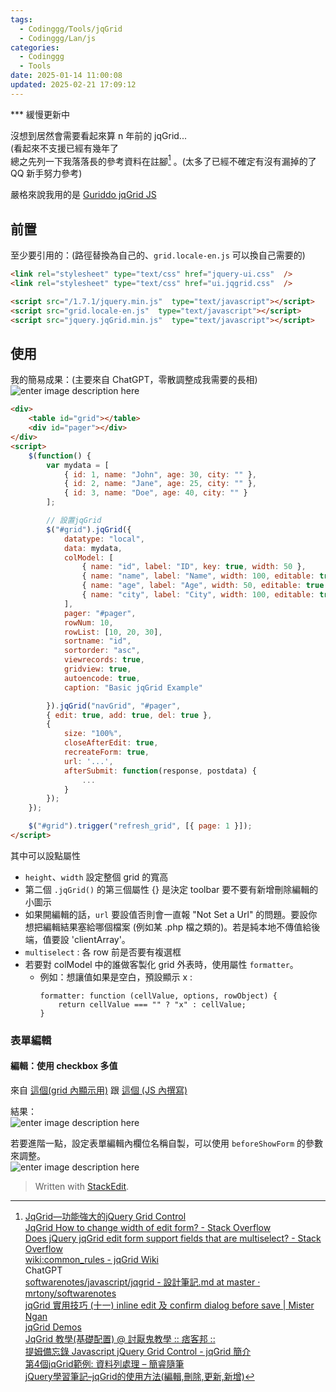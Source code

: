 ```yaml
---
tags:
  - Codinggg/Tools/jqGrid
  - Codinggg/Lan/js
categories:
  - Codinggg
  - Tools
date: 2025-01-14 11:00:08
updated: 2025-02-21 17:09:12
---
```

*** 緩慢更新中

沒想到居然會需要看起來算 n 年前的 jqGrid...  
(看起來不支援已經有幾年了  
總之先列一下我落落長的參考資料在註腳[^1] 。(太多了已經不確定有沒有漏掉的了QQ  新手努力參考)

嚴格來說我用的是 [Guriddo jqGrid JS](https://www.guriddo.net/documentation/guriddo/javascript/#system-requirements)

## 前置

至少要引用的：(路徑替換為自己的、`grid.locale-en.js` 可以換自己需要的)

``` html
<link rel="stylesheet" type="text/css" href="jquery-ui.css"  />
<link rel="stylesheet" type="text/css" href="ui.jqgrid.css"  />

<script src="/1.7.1/jquery.min.js"  type="text/javascript"></script>
<script src="grid.locale-en.js"  type="text/javascript"></script>
<script src="jquery.jqGrid.min.js"  type="text/javascript"></script>
```

## 使用

我的簡易成果：(主要來自 ChatGPT，零散調整成我需要的長相)  
![enter image description here](https://blogger.googleusercontent.com/img/a/AVvXsEjGvfk_Jp4hhz9DQLTMaoR_gP1mgLzG1dkFKpvj4c-OqU1p90otrPP5_t2xnms2sacOnfAkztOZ-N72YIAvXQqp1T2hmFgvQNI4-rjC1HcrOkuI23dG9_yXejyazKnEsMchP5YXnL68HcdrjHYwDVWgzm79B_xz9xIP2y9jza8ymQaz6nRh-11LxalfP-s=w640-h391)

``` html linenums="1"
<div>
    <table id="grid"></table>
    <div id="pager"></div>
</div>
<script>
    $(function() {
        var mydata = [
			{ id: 1, name: "John", age: 30, city: "" },
			{ id: 2, name: "Jane", age: 25, city: "" },
			{ id: 3, name: "Doe", age: 40, city: "" }
		];

        // 設置jqGrid
        $("#grid").jqGrid({
            datatype: "local",
            data: mydata,
            colModel: [
	            { name: "id", label: "ID", key: true, width: 50 },
				{ name: "name", label: "Name", width: 100, editable: true },
				{ name: "age", label: "Age", width: 50, editable: true },
				{ name: "city", label: "City", width: 100, editable: true }
			],
            pager: "#pager",
            rowNum: 10,
            rowList: [10, 20, 30],
            sortname: "id",
            sortorder: "asc",
            viewrecords: true,
            gridview: true,
            autoencode: true,
            caption: "Basic jqGrid Example"

        }).jqGrid("navGrid", "#pager", 
        { edit: true, add: true, del: true },
        {
            size: "100%",
            closeAfterEdit: true,
            recreateForm: true,
            url: '...',
            afterSubmit: function(response, postdata) {
                ...
            }
        });
    });

    $("#grid").trigger("refresh_grid", [{ page: 1 }]);
</script>
```

其中可以設點屬性  
- `height`、`width` 設定整個 grid 的寬高  
- 第二個 `.jqGrid()` 的第三個屬性 {} 是決定 toolbar 要不要有新增刪除編輯的小圖示  
- 如果開編輯的話，`url` 要設值否則會一直報 "Not Set a Url" 的問題。要設你想把編輯結果塞給哪個檔案 (例如某 .php 檔之類的)。若是純本地不傳值給後端，值要設 'clientArray'。  
- `multiselect` : 各 row 前是否要有複選框  
- 若要對 colModel 中的誰做客製化 grid 外表時，使用屬性 `formatter`。  
	- 例如：想讓值如果是空白，預設顯示 x :  
		``` js=
		formatter: function (cellValue, options, rowObject) {
		    return cellValue === "" ? "x" : cellValue;
		}
		```

### 表單編輯
#### 編輯：使用 checkbox 多值

來自 [這個(grid 內顯示用)](https://stackoverflow.com/a/21046993) 跟 [這個 (JS 內撰寫)](https://stackoverflow.com/a/27321972)

結果：  
![enter image description here](https://blogger.googleusercontent.com/img/a/AVvXsEh-T5aNPgQTRilKdyvUIXCRV6ORtnZonx5U02Bl73dl19ndMTrQv5_XXAP9HQf-pteFljrZFjBjaSD8b6RLFTunVsK_3_Gyeq8TAZZcbIByl9lCktWcz6x_uNKQ5MQPio8aOH29odah83US6SmgfK1284MjYiJiaNQ4Yk3T_cArKAyMX0RvCoo6BsGE4ow=w649-h324)

若要進階一點，設定表單編輯內欄位名稱自製，可以使用 `beforeShowForm` 的參數來調整。  
![enter image description here](https://blogger.googleusercontent.com/img/a/AVvXsEj2o-H5AU4Bq0la100tjwYXPgP4cGWOWiJ6qAprFp-XEYxbzyJ_D3koXRbj1ajEPJ9hblu_0rrmpXkfT_u5qBShpJi5DwGM8Kbmgks5FRvoQa_k1-7VXeOLbGg9cpkaft2saDLBc1slxun4e_9jjeab2pnk407zXbFKyl3Ow1KCleUzUFpZFZjP8m1-Bak=w500-h398)

[^1]: [JqGrid—功能強大的jQuery Grid Control](https://www.cc.ntu.edu.tw/chinese/epaper/0021/20120620_2109.html)  
[JqGrid How to change width of edit form? - Stack Overflow](https://stackoverflow.com/questions/3901306/jqgrid-how-to-change-width-of-edit-form)  
[Does jQuery jqGrid edit form support fields that are multiselect? - Stack Overflow](https://stackoverflow.com/questions/4984886/does-jquery-jqgrid-edit-form-support-fields-that-are-multiselect)  
[wiki:common_rules - jqGrid Wiki](http://www.trirand.com/jqgridwiki/doku.php?id=wiki:common_rules)  
ChatGPT  
[softwarenotes/javascript/jqgrid - 設計筆記.md at master · mrtony/softwarenotes](https://github.com/mrtony/softwarenotes/blob/master/javascript/jqgrid%20-%20%E8%A8%AD%E8%A8%88%E7%AD%86%E8%A8%98.md)  
[jqGrid 實用技巧 (十一) inline edit 及 confirm dialog before save | Mister Ngan](https://www.misterngan.com/1130/jqgrid-%E5%AF%A6%E7%94%A8%E6%8A%80%E5%B7%A7-%E5%8D%81%E4%B8%80-inline-edit-%E5%8F%8A-confirm-dialog-before-save/)  
[jqGrid Demos](http://www.trirand.com/blog/jqgrid/jqgrid.html)  
[JqGrid 教學(基礎配置) @ 討厭鬼教學 :: 痞客邦 ::](https://nerdyworld.pixnet.net/blog/post/24966733)  
[提姆備忘錄 Javascript  jQuery Grid Control - jqGrid 簡介](https://d8890007.blogspot.com/2012/11/javascript-jquery-grid-control-jqgrid.html)  
[第4個jqGrid範例: 資料列處理 – 簡睿隨筆](https://jdev.tw/blog/1640/jqgrid-data-manipulation)  
[jQuery學習筆記&#8211;jqGrid的使用方法(編輯,刪除,更新,新增)](https://topic.alibabacloud.com/tc/a/jquery-learning-notes-how-to-use-jqgrid-edit-delete-update-and-add_8_8_31964283.html)  

> Written with [StackEdit](https://stackedit.io/).